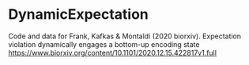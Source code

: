 # DynamicExpectation

Code and data for Frank, Kafkas & Montaldi (2020 biorxiv). Expectation violation dynamically engages a bottom-up encoding state
 https://www.biorxiv.org/content/10.1101/2020.12.15.422817v1.full
